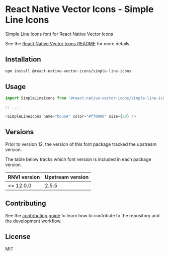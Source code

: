 # React Native Vector Icons - Simple Line Icons

Simple Line Icons font for React Native Vector Icons

See the [React Native Vector Icons README](../../README.md) for more details.

## Installation

```sh
npm install @react-native-vector-icons/simple-line-icons
```

## Usage

```js
import SimpleLineIcons from '@react-native-vector-icons/simple-line-icons';

// ...

<SimpleLineIcons name="house" color="#ff0000" size={20} />
```


## Versions

Prior to version 12, the version of this font package tracked the upstream version.

The table below tracks which font version is included in each package version.

| RNVI version | Upstream version |
| ------------ | ---------------- |
| &lt;= 12.0.0 | 2.5.5 |

## Contributing

See the [contributing guide](../../CONTRIBUTING.md) to learn how to contribute to the repository and the development workflow.

## License

MIT
